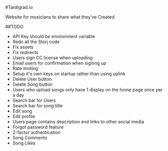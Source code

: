 #Tardigrad.io

Website for musicians to share what they've Created

##TODO
* API Key should be environment variable
* Redo all the Storj code
* Fix assets
* Fix redirects
* Users sign CC license when uploading
* Email users for confirmation when signing up
* Rate limiting
* Setup it's own keys on startup rather than using uplink
* Delete User button
* Delete Song button
* Users who upload songs only have 1 display on the home page once per a day
* Search bar for Users
* Search bar for song title
* Edit song
* Edit profile
* Users page contains description and links to other social media
* Forgot password feature
* 2-factor authentication
* Song Comments
* Song Likes
